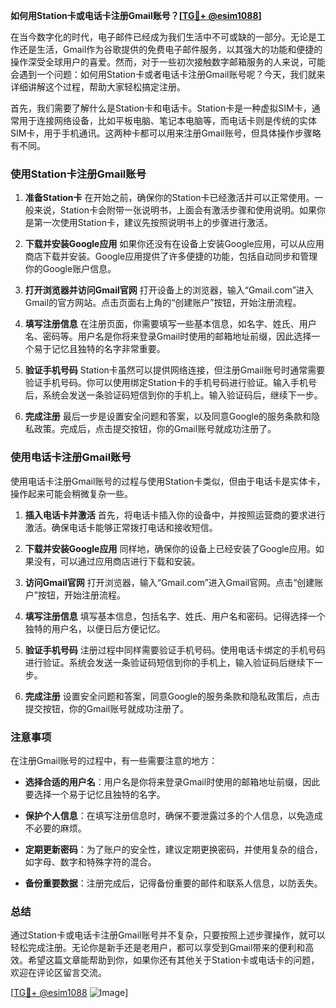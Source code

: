 **如何用Station卡或电话卡注册Gmail账号？[[TG💪+ @esim1088](https://t.me/s/esim1088)]**

在当今数字化的时代，电子邮件已经成为我们生活中不可或缺的一部分。无论是工作还是生活，Gmail作为谷歌提供的免费电子邮件服务，以其强大的功能和便捷的操作深受全球用户的喜爱。然而，对于一些初次接触数字邮箱服务的人来说，可能会遇到一个问题：如何用Station卡或者电话卡注册Gmail账号呢？今天，我们就来详细讲解这个过程，帮助大家轻松搞定注册。

首先，我们需要了解什么是Station卡和电话卡。Station卡是一种虚拟SIM卡，通常用于连接网络设备，比如平板电脑、笔记本电脑等，而电话卡则是传统的实体SIM卡，用于手机通讯。这两种卡都可以用来注册Gmail账号，但具体操作步骤略有不同。

### **使用Station卡注册Gmail账号**

1. **准备Station卡**
   在开始之前，确保你的Station卡已经激活并可以正常使用。一般来说，Station卡会附带一张说明书，上面会有激活步骤和使用说明。如果你是第一次使用Station卡，建议先按照说明书上的步骤进行激活。

2. **下载并安装Google应用**
   如果你还没有在设备上安装Google应用，可以从应用商店下载并安装。Google应用提供了许多便捷的功能，包括自动同步和管理你的Google账户信息。

3. **打开浏览器并访问Gmail官网**
   打开设备上的浏览器，输入“Gmail.com”进入Gmail的官方网站。点击页面右上角的“创建账户”按钮，开始注册流程。

4. **填写注册信息**
   在注册页面，你需要填写一些基本信息，如名字、姓氏、用户名、密码等。用户名是你将来登录Gmail时使用的邮箱地址前缀，因此选择一个易于记忆且独特的名字非常重要。

5. **验证手机号码**
   Station卡虽然可以提供网络连接，但注册Gmail账号时通常需要验证手机号码。你可以使用绑定Station卡的手机号码进行验证。输入手机号后，系统会发送一条验证码短信到你的手机上。输入验证码后，继续下一步。

6. **完成注册**
   最后一步是设置安全问题和答案，以及同意Google的服务条款和隐私政策。完成后，点击提交按钮，你的Gmail账号就成功注册了。

### **使用电话卡注册Gmail账号**

使用电话卡注册Gmail账号的过程与使用Station卡类似，但由于电话卡是实体卡，操作起来可能会稍微复杂一些。

1. **插入电话卡并激活**
   首先，将电话卡插入你的设备中，并按照运营商的要求进行激活。确保电话卡能够正常拨打电话和接收短信。

2. **下载并安装Google应用**
   同样地，确保你的设备上已经安装了Google应用。如果没有，可以通过应用商店进行下载和安装。

3. **访问Gmail官网**
   打开浏览器，输入“Gmail.com”进入Gmail官网。点击“创建账户”按钮，开始注册流程。

4. **填写注册信息**
   填写基本信息，包括名字、姓氏、用户名和密码。记得选择一个独特的用户名，以便日后方便记忆。

5. **验证手机号码**
   注册过程中同样需要验证手机号码。使用电话卡绑定的手机号码进行验证。系统会发送一条验证码短信到你的手机上，输入验证码后继续下一步。

6. **完成注册**
   设置安全问题和答案，同意Google的服务条款和隐私政策后，点击提交按钮，你的Gmail账号就成功注册了。

### **注意事项**

在注册Gmail账号的过程中，有一些需要注意的地方：

- **选择合适的用户名**：用户名是你将来登录Gmail时使用的邮箱地址前缀，因此要选择一个易于记忆且独特的名字。
  
- **保护个人信息**：在填写注册信息时，确保不要泄露过多的个人信息，以免造成不必要的麻烦。

- **定期更新密码**：为了账户的安全性，建议定期更换密码，并使用复杂的组合，如字母、数字和特殊字符的混合。

- **备份重要数据**：注册完成后，记得备份重要的邮件和联系人信息，以防丢失。

### **总结**

通过Station卡或电话卡注册Gmail账号并不复杂，只要按照上述步骤操作，就可以轻松完成注册。无论你是新手还是老用户，都可以享受到Gmail带来的便利和高效。希望这篇文章能帮助到你，如果你还有其他关于Station卡或电话卡的问题，欢迎在评论区留言交流。

[[TG💪+ @esim1088](https://t.me/s/esim1088) ![Image](https://i.postimg.cc/4NQfJmqS/Snipaste-2025-05-13-00-14-12.png)]